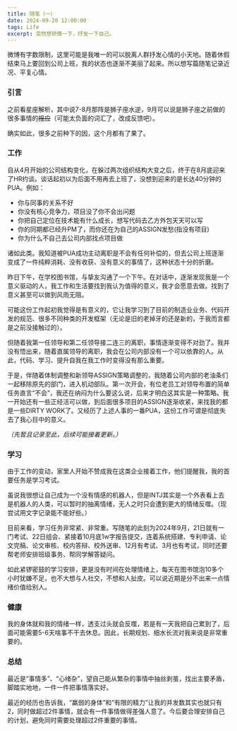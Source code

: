 ```yaml
---
title: 随笔（一）
date: 2024-09-20 12:00:00
tags: Life
excerpt: 突然想矫情一下，抒发一下自己。
---
```


微博有字数限制，这里可能是我唯一的可以脱离人群抒发心情的小天地。随着休假结束马上要回到公司上班，我的状态也逐渐不美丽了起来。所以想写篇随笔记录近况、平复心情。

### 引言

之前看星座解析，其中说7-8月那阵是狮子座水逆，9月可以说是狮子座之前做的很多事情的~~报应~~（可能太负面的词汇了，改成反馈吧）。

确实如此，很多之前种下的因，这个月都有了果了。

### 工作

自从4月开始的公司结构变化，在躲过两次组织结构大变之后，终于在8月底迎来了HR约谈。谈话起初以为后面不用再去上班了，没想到迎来的是长达40分钟的PUA。例如：

- 你与同事的关系不好
- 你没有核心竞争力，项目没了你不会出问题
- 你把自己定位在技术能有什么成长，想写代码去乙方外包天天可以写
- 你的同期都已经升PM了，而你还在为自己的ASSIGN发愁(指没有项目)
- 你为什么不自己去公司内部找点项目做

诸如此类。我知道被PUA成功主动离职是不会有任何补偿的，但去公司上班逐渐变成了一件纯粹消耗、没有收获、没有意义的事情了，这种状态十分的折磨。

昨日下午，在学校图书馆，与挚友沟通了一个下午。在对话中，逐渐发现我是一个意义驱动的人，我工作和生活要找到我认为值得的意义，我才会愿意去做。找到了意义甚至可以做到风雨无阻。

可能这份工作起初我觉得是有意义的，它让我学习到了目前的制造业业务、代码开发的规范、很多不同种类的开发框架（无论是旧的老掉牙的还是新的，于我而言都是之前没接触过的）。

但随着我第一任领导和第二任领导接二连三的离职，事情逐渐变得不对劲了。我并没有悟出来，随着直属领导的离职，我会在公司内部没有一个可以依靠的人。从此，代码、学习、提升自我在我工作时变得没有那么重要。

于是，伴随着体制调整和新领导ASSIGN策略调整的，我随着公司内部的老油条们一起移除原先的部门，进入机动部队。第一次开会，有位老员工对领导布置的简单任务直言“不会”，我还在纳闷为什么要这么说，后来才明白这其实是一种策略。我一开始还有一些正经活可以做，到后面很多项目的ASSIGN逐渐收紧，来找我的都是一些DIRTY WORK了。又经历了上述人事的一番PUA，这份工作可谓是彻底失去了我心目中的意义。

*（先暂且记录至此，后续可能接着更新。）*

### 学习

由于工作的变动，家里人开始不赞成我在这类企业接着工作，他们提醒我，我的首要任务是学习考试。

虽说我很想让自己成为一个没有情感的机器人，但是INTJ其实是一个外表看上去是机器人的人类，可以暂时的抽离情绪，无人之时只会遭到更大的情绪反噬。（现尝试用文字记录能不能好些。）

目前来看，学习任务非常紧、非常重。写随笔的此刻为2024年9月，21日就有一门考试、22日组会、紧接着10月底1w字报告提交，连着系统搭建、专利申请、论文完稿、论文审核、校内答辩、校外送审、12月有考试、3月也有考试，同时还要帮老师安排班级事务、帮同学解答疑问。

如此紧锣密鼓的学习安排，更是没有时间在处理情绪上，每天在图书馆泡10多个小时犹嫌不足，也不大想与人社交，不想和人扯皮。可以说近期是分不出来一点情绪价值给别人。

### 健康

我的身体就和我的情绪一样，透支过头就会反噬，若是有一天我把自己累到了，后面可能需要5-6天啥事不干去休息。因此，长期规划、细水长流对我来说是非常重要的。

### 总结

最近是“事情多”、“心绪杂”，望自己能从繁杂的事情中抽丝剥茧，找出主要矛盾，脚踏实地地，一件一件把事情落实好。

最近的经历也告诉我，“羸弱的身体”和“有限的精力”让我的并发数其实也就只有2，同时做超过2件事情，就会有一件事情做得差强人意了。今后要合理安排自己的计划，避免同时需要处理超过2件重要的事情。


